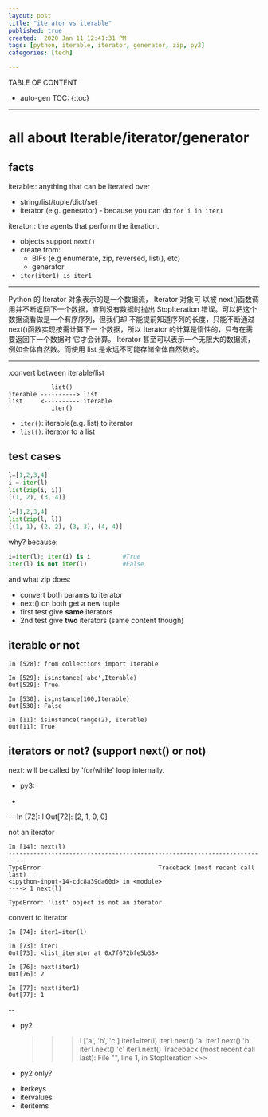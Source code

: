 ```yaml
---
layout: post
title: "iterator vs iterable"
published: true
created:  2020 Jan 11 12:41:31 PM
tags: [python, iterable, iterator, generator, zip, py2]
categories: [tech]

---
```


TABLE OF CONTENT

* auto-gen TOC:
{:toc}

- - -


# all about Iterable/iterator/generator

## facts

iterable::  anything that can be iterated over

- string/list/tuple/dict/set
- iterator (e.g. generator) - because you can do `for i in iter1`

iterator:: the agents that perform the iteration.

- objects support `next()`
- create from:
  - BIFs (e.g enumerate, zip, reversed, list(), etc)
  - generator
- `iter(iter1) is iter1`

____
Python 的 Iterator 对象表示的是一个数据流， Iterator 对象可
以被 next()函数调用并不断返回下一个数据，直到没有数据时抛出
StopIteration 错误。可以把这个数据流看做是一个有序序列，但我们却
不能提前知道序列的长度，只能不断通过 next()函数实现按需计算下一
个数据，所以 Iterator 的计算是惰性的，只有在需要返回下一个数据时
它才会计算。
Iterator 甚至可以表示一个无限大的数据流，例如全体自然数。而使用
list 是永远不可能存储全体自然数的。
____

.convert between iterable/list

                list()
    iterable ----------> list
    list     <---------- iterable
                iter()

- `iter()`: iterable(e.g. list) to iterator
- `list()`: iterator to a list


## test cases


```python
l=[1,2,3,4]
i = iter(l)
list(zip(i, i))
[(1, 2), (3, 4)]
```

```python
l=[1,2,3,4]
list(zip(l, l))
[(1, 1), (2, 2), (3, 3), (4, 4)]
```

why? because:

```python
i=iter(l); iter(i) is i         #True
iter(l) is not iter(l)          #False
```

and what zip does:

- convert both params to iterator
- next() on both get a new tuple
- first test give **same** iterators
- 2nd test give **two** iterators (same content though)


## iterable or not

    In [528]: from collections import Iterable

    In [529]: isinstance('abc',Iterable)
    Out[529]: True

    In [530]: isinstance(100,Iterable)
    Out[530]: False

    In [11]: isinstance(range(2), Iterable)
    Out[11]: True

## iterators or not? (support next() or not)

next: will be called by 'for/while' loop internally.

- py3:
+
--
    In [72]: l
    Out[72]: [2, 1, 0, 0]

not an iterator

    In [14]: next(l)
    ---------------------------------------------------------------------------
    TypeError                                 Traceback (most recent call last)
    <ipython-input-14-cdc8a39da60d> in <module>
    ----> 1 next(l)

    TypeError: 'list' object is not an iterator

convert to iterator

    In [74]: iter1=iter(l)

    In [73]: iter1
    Out[73]: <list_iterator at 0x7f672bfe5b38>

    In [76]: next(iter1)
    Out[76]: 2

    In [77]: next(iter1)
    Out[77]: 1
--

- py2

    >>> l
    ['a', 'b', 'c']
    >>> iter1=iter(l)
    >>> iter1.next()
    'a'
    >>> iter1.next()
    'b'
    >>> iter1.next()
    'c'
    >>> iter1.next()
    Traceback (most recent call last):
      File "<stdin>", line 1, in <module>
      StopIteration
      >>>

- py2 only?

* iterkeys
* itervalues
* iteritems


